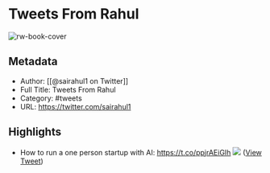 # Tweets From Rahul

![rw-book-cover](https://pbs.twimg.com/profile_images/1696215555148046336/xCMn27ZY.jpg)

## Metadata
- Author: [[@sairahul1 on Twitter]]
- Full Title: Tweets From Rahul
- Category: #tweets
- URL: https://twitter.com/sairahul1

## Highlights
- How to run a one person startup with AI: https://t.co/ppjrAEiGIh
  ![](https://pbs.twimg.com/media/F-UkeqGboAAtybB.jpg) ([View Tweet](https://twitter.com/sairahul1/status/1721822547065688097))
